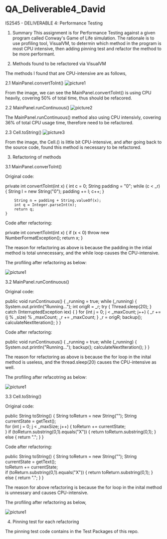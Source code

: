 # QA_Deliverable4_David
IS2545 - DELIVERABLE 4: Performance Testing

1. Summary
 This assignment is for Performance Testing against a given program called Conway's Game of Life simulation. The rationale is to use profiling tool, VisualVM, to determin which method in the program is most CPU intensive, then adding pinning test and refactor the method to be more performant.

2. Methods found to be refactored via VisualVM

 The methods I found that are CPU-intensive are as follows,

  2.1 MainPanel.convertToInt() 
 ![picture1](https://cloud.githubusercontent.com/assets/16587395/20127824/e7699fa2-a610-11e6-8594-6d565e22064e.png)

 From the image, we can see the MainPanel.convertToInt() is using CPU heavily, covering 50% of total time, thus should be refacored.

  2.2 MainPanel.runContinuous()
 ![picture2](https://cloud.githubusercontent.com/assets/16587395/20127860/41b3453a-a611-11e6-8b64-bc307aad20c9.png)

 The MainPanel.runContinuous() method also using CPU intensivly, covering 36% of total CPU usage time, therefore need to be refactored.

  2.3 Cell.toString()
 ![picture3](https://cloud.githubusercontent.com/assets/16587395/20127912/c2a477ea-a611-11e6-91ec-e909cb103094.png)

 From the image, the Cell.<init>() is little bit CPU-intensive, and after going back to the source code, found this method is necessary to be refactored.

 3. Refactoring of methods 

 3.1 MainPanel.converToInt()

 Original code: 

private int convertToInt(int x) {
        int c = 0;
        String padding = "0";
        while (c < _r) {
            String l = new String("0");
            padding += l;
            c++;
        }

        String n = padding + String.valueOf(x);
        int q = Integer.parseInt(n);
        return q;
    }
    
 Code after refactoring:

private int convertToInt(int x) {
        if (x < 0) throw new NumberFormatException();
        return x;
    }
    
 The reason for refactoring as above is because the padding in the intial method is total unnecessary, and the while loop causes the CPU-intensive.

 The profiling after refactoring as below:

 ![picture1](https://cloud.githubusercontent.com/assets/16587395/20128223/a7dc7a04-a614-11e6-8e4b-4f83cf21a5b9.png)

 3.2 MainPanel.runContinuous()

 Original code:

 public void runContinuous() {
        _running = true;
        while (_running) {
            System.out.println("Running...");
            int origR = _r;
            try {
                Thread.sleep(20);
            } catch (InterruptedException iex) {
            }
            for (int j = 0; j < _maxCount; j++) {
                _r += (j % _size) % _maxCount;
                _r += _maxCount;
            }
            _r = origR;
            backup();
            calculateNextIteration();
        }
    }
    
 Code after refactoring:

 public void runContinuous() {
        _running = true;
        while (_running) {
            System.out.println("Running...");
            backup();
            calculateNextIteration();
        }
    }

 The reason for refactoring as above is because the for loop in the inital method is useless, and the thread.sleep(20) causes the CPU-intensive as well.

 The profiling after refacotring as below:

 ![picture1](https://cloud.githubusercontent.com/assets/16587395/20128337/7c95e564-a615-11e6-8654-eaaaa988c9c5.png)

 3.3 Cell.toString()

 Original code:

 public String toString() {
	String toReturn = new String("");
	String currentState = getText();     
        for (int j = 0; j < _maxSize; j++) {
            toReturn += currentState;    
	}
	if (toReturn.substring(0,1).equals("X")) {
	    return toReturn.substring(0,1);
	} else {
	    return ".";
	}
}

 Code after refactoring:

public String toString() {
	String toReturn = new String("");
	String currentState = getText();     
  toReturn += currentState;    
	if (toReturn.substring(0,1).equals("X")) {
	    return toReturn.substring(0,1);
	} else {
	    return ".";
	}
}

 The reason for above refactoring is because the for loop in the inital method is unnessary and causes CPU-intensive.

 The profiling after refactoring as below,

 ![picture1](https://cloud.githubusercontent.com/assets/16587395/20128450/1af16a30-a616-11e6-93bc-cd90aecdee49.png)

 4. Pinning test for each refactoring

 The pinning test code contains in the Test Packages of this repo.
